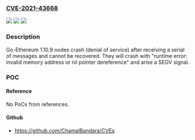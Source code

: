 ### [CVE-2021-43668](https://cve.mitre.org/cgi-bin/cvename.cgi?name=CVE-2021-43668)
![](https://img.shields.io/static/v1?label=Product&message=n%2Fa&color=blue)
![](https://img.shields.io/static/v1?label=Version&message=n%2Fa&color=blue)
![](https://img.shields.io/static/v1?label=Vulnerability&message=n%2Fa&color=brighgreen)

### Description

Go-Ethereum 1.10.9 nodes crash (denial of service) after receiving a serial of messages and cannot be recovered. They will crash with "runtime error: invalid memory address or nil pointer dereference" and arise a SEGV signal.

### POC

#### Reference
No PoCs from references.

#### Github
- https://github.com/ChamalBandara/CVEs

